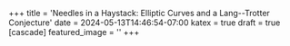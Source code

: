 +++
title = 'Needles in a Haystack: Elliptic Curves and a Lang--Trotter Conjecture'
date = 2024-05-13T14:46:54-07:00
katex = true
draft = true
[cascade]
  featured_image = ''
+++
